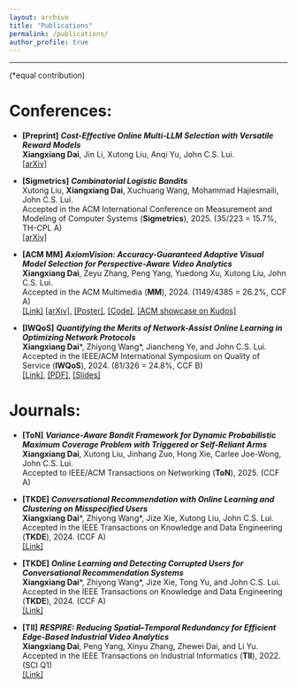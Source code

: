 ```yaml
---
layout: archive
title: "Publications"
permalink: /publications/
author_profile: true
---
```




------
(\*equal contribution)<be>

# Conferences:

- **[Preprint]** ***Cost-Effective Online Multi-LLM Selection with Versatile Reward Models***<br>
**Xiangxiang Dai**, Jin Li, Xutong Liu, Anqi Yu, John C.S. Lui.<br>
[[arXiv]](https://arxiv.org/abs/2405.16587)<br>

- **[Sigmetrics]** ***Combinatorial Logistic Bandits***<br>
Xutong Liu, **Xiangxiang Dai**, Xuchuang Wang, Mohammad Hajiesmaili, John C.S. Lui.<br>
Accepted in the ACM International Conference on Measurement and Modeling of Computer Systems (**Sigmetrics**), 2025. (35/223 = 15.7%, TH-CPL A)<br>
[[arXiv]](https://arxiv.org/abs/2410.17075)

- **[ACM MM]** ***AxiomVision: Accuracy-Guaranteed Adaptive Visual Model Selection for Perspective-Aware Video Analytics***<br>
**Xiangxiang Dai**, Zeyu Zhang, Peng Yang, Yuedong Xu, Xutong Liu, John C.S. Lui.<br>
Accepted in the ACM Multimedia (**MM**), 2024. (1149/4385 = 26.2%, CCF A)<br>
[[Link]](https://dl.acm.org/doi/10.1145/3664647.3681269) [[arXiv]](https://arxiv.org/abs/2407.20124), [[Poster]](https://xiangxdai.github.io/files/Poster4ACMMM24.pdf), [[Code]](https://github.com/zeyuzhangzyz/AxiomVision), [[ACM showcase on Kudos]](https://www.growkudos.com/publications/10.1145%25252F3664647.3681269/reader)<br>


- **[IWQoS]** ***Quantifying the Merits of Network-Assist Online Learning in Optimizing Network Protocols***<br>
**Xiangxiang Dai**\*, Zhiyong Wang\*, Jiancheng Ye, and John C.S. Lui.<br>
Accepted in the IEEE/ACM International Symposium on Quality of Service (**IWQoS**), 2024. (81/326 = 24.8%, CCF B)<br>
[[Link]](https://ieeexplore.ieee.org/document/10682895),  [[PDF]](https://xiangxdai.github.io/files/IWQoS24.pdf), [[Slides]](https://xiangxdai.github.io/files/Slides4IWQoS24.pdf)<br>


# Journals:
- **[ToN]** ***Variance-Aware Bandit Framework for Dynamic Probabilistic Maximum Coverage Problem with Triggered or Self-Reliant Arms***<br>
**Xiangxiang Dai**, Xutong Liu, Jinhang Zuo, Hong Xie, Carlee Joe-Wong, John C.S. Lui.<br>
Accepted to IEEE/ACM Transactions on Networking (**ToN**), 2025.  (CCF A)<br>

- **[TKDE]** ***Conversational Recommendation with Online Learning and Clustering on Misspecified Users***<br>
**Xiangxiang Dai**\*, Zhiyong Wang\*, Jize Xie, Xutong Liu, John C.S. Lui.<br>
 Accepted in the IEEE Transactions on Knowledge and Data Engineering (**TKDE**), 2024. (CCF A)<br>
 [[Link]](https://ieeexplore.ieee.org/document/10586787)


- **[TKDE]** ***Online Learning and Detecting Corrupted Users for Conversational Recommendation Systems***<br>
**Xiangxiang Dai**\*, Zhiyong Wang\*, Jize Xie, Tong Yu, and John C.S. Lui.<br>
Accepted in the IEEE Transactions on Knowledge and Data Engineering (**TKDE**), 2024. (CCF A)<br>
 [[Link]](https://ieeexplore.ieee.org/document/10643701)

- **[TII]** ***RESPIRE: Reducing Spatial–Temporal Redundancy for Efficient Edge-Based Industrial Video Analytics***<br>
**Xiangxiang Dai**, Peng Yang, Xinyu Zhang, Zhewei Dai, and Li Yu.<br>
Accepted in the IEEE Transactions on Industrial Informatics (**TII**), 2022. (SCI Q1)<br>
[[Link]](https://ieeexplore.ieee.org/document/9745772)<br>




